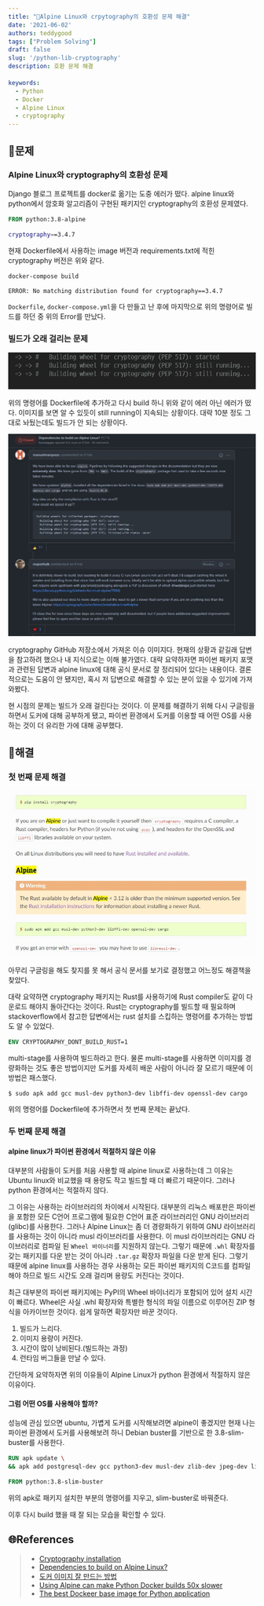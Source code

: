 ```yaml
---
title: "🚩Alpine Linux와 crpytography의 호환성 문제 해결"
date: '2021-06-02'
authors: teddygood
tags: ["Problem Solving"]
draft: false
slug: '/python-lib-cryptography'
description: 호환 문제 해결

keywords:
  - Python
  - Docker
  - Alpine Linux
  - cryptography
---
```


## 🤔문제

### Alpine Linux와 cryptography의 호환성 문제

Django 블로그 프로젝트를 docker로 옮기는 도중 에러가 떴다. alpine linux와 python에서 암호화 알고리즘이 구현된 패키지인 cryptography의 호환성 문제였다. 

```Dockerfile
FROM python:3.8-alpine
```

```bash
cryptography==3.4.7
```

현재 Dockerfile에서 사용하는 image 버전과 requirements.txt에 적힌 cryptography 버전은 위와 같다.

```bash
docker-compose build
```

```
ERROR: No matching distribution found for cryptography==3.4.7
```

`Dockerfile`, `docker-compose.yml`을 다 만들고 난 후에 마지막으로 위의 명령어로 빌드를 하던 중 위의 Error를 만났다. 

### 빌드가 오래 걸리는 문제

![더 상세한 details](crypto-building-error.jpg)

위의 명령어를 Dockerfile에 추가하고 다시 build 하니 위와 같이 에러 아닌 에러가 떴다. 이미지를 보면 알 수 있듯이 still running이 지속되는 상황이다. 대략 10분 정도 그대로 놔뒀는데도 빌드가 안 되는 상황이다.

![더 상세한 details](alpine-linux-build-issue.jpg)

cryptography GitHub 저장소에서 가져온 이슈 이미지다. 현재의 상황과 같길래 답변을 참고하려 했으나 내 지식으로는 이해 불가였다. 대략 요약하자면 파이썬 패키지 포맷과 관련된 답변과 alpine linux에 대해 공식 문서로 잘 정리되어 있다는 내용이다. 결론적으로는 도움이 안 됐지만, 혹시 저 답변으로 해결할 수 있는 분이 있을 수 있기에 가져와봤다.

현 시점의 문제는 빌드가 오래 걸린다는 것이다. 이 문제를 해결하기 위해 다시 구글링을 하면서 도커에 대해 공부하게 됐고, 파이썬 환경에서 도커를 이용할 때 어떤 OS를 사용하는 것이 더 유리한 가에 대해 공부했다.

<!--truncate-->

## 🚩해결

### 첫 번째 문제 해결

![crypto-doc](cryptography-doc.jpg)

아무리 구글링을 해도 찾지를 못 해서 공식 문서를 보기로 결정했고 어느정도 해결책을 찾았다.

대략 요약하면 cryptography 패키지는 Rust를 사용하기에 Rust compiler도 같이 다운로드 해야지 돌아간다는 것이다. Rust는 cryptography를 빌드할 때 필요하며 stackoverflow에서 참고한 답변에서는 rust 설치를 스킵하는 명령어를 추가하는 방법도 알 수 있었다.

```Dockerfile
ENV CRYPTOGRAPHY_DONT_BUILD_RUST=1
```

multi-stage를 사용하여 빌드하라고 한다. 물론 multi-stage를 사용하면 이미지를 경량화하는 것도 좋은 방법이지만 도커를 자세히 배운 사람이 아니라 잘 모르기 때문에 이 방법은 패스했다. 

```shell
$ sudo apk add gcc musl-dev python3-dev libffi-dev openssl-dev cargo
```

위의 명령어를 Dockerfile에 추가하면서 첫 번째 문제는 끝났다.

### 두 번째 문제 해결

#### alpine linux가 파이썬 환경에서 적절하지 않은 이유

대부분의 사람들이 도커를 처음 사용할 때 alpine linux로 사용하는데 그 이유는 Ubuntu linux와 비교했을 때 용량도 작고 빌드할 때 더 빠르기 때문이다. 그러나 python 환경에서는 적절하지 않다.

그 이유는 사용하는 라이브러리의 차이에서 시작된다. 대부분의 리눅스 배포판은 파이썬을 포함한 모든 C언어 프로그램에 필요한 C언어 표준 라이브러리인 GNU 라이브러리(glibc)를 사용한다. 그러나 Alpine Linux는 좀 더 경량화하기 위하여 GNU 라이브러리를 사용하는 것이 아니라 musl 라이브러리를 사용한다. 이 musl 라이브러리는 GNU 라이브러리로 컴파일 된 `Wheel 바이너리`를 지원하지 않는다. 그렇기 때문에 `.whl` 확장자를 갖는 패키지를 다운 받는 것이 아니라 `.tar.gz` 확장자 파일을 다운 받게 된다. 그렇기 때문에 alpine linux를 사용하는 경우 사용하는 모든 파이썬 패키지의 C코드를 컴파일 해야 하므로 빌드 시간도 오래 걸리며 용량도 커진다는 것이다. 

최근 대부분의 파이썬 패키지에는 PyPI의 Wheel 바이너리가 포함되어 있어 설치 시간이 빠르다. Wheel은 사실 .whl 확장자와 특별한 형식의 파일 이름으로 이루어진 ZIP 형식을 아카이브한 것이다. 쉽게 말하면 확장자만 바꾼 것이다.

1. 빌드가 느리다.
2. 이미지 용량이 커진다.
3. 시간이 많이 낭비된다.(빌드하는 과정)
4. 런타임 버그들을 만날 수 있다.

간단하게 요약하자면 위의 이유들이 Alpine Linux가 python 환경에서 적절하지 않은 이유이다.

#### 그럼 어떤 OS를 사용해야 할까?

성능에 관심 있으면 ubuntu, 가볍게 도커를 시작해보려면 alpine이 좋겠지만 현재 나는 파이썬 환경에서 도커를 사용해보려 하니 Debian buster를 기반으로 한 3.8-slim-buster를 사용한다.

```Dockerfile
RUN apk update \
&& apk add postgresql-dev gcc python3-dev musl-dev zlib-dev jpeg-dev libffi-dev openssl-dev cargo
```

```Dockerfile
FROM python:3.8-slim-buster
```

위의 apk로 패키지 설치한 부분의 명령어를 지우고, slim-buster로 바꿔준다.

이후 다시 build 했을 때 잘 되는 모습을 확인할 수 있다.

## 🌐References

>- [Cryptography installation](https://cryptography.io/en/latest/installation/)
>- [Dependencies to build on Alpine Linux?](https://github.com/pyca/cryptography/issues/5776)
>- [도커 이미지 잘 만드는 방법](https://jonnung.dev/docker/2020/04/08/optimizing-docker-images/)
>- [Using Alpine can make Python Docker builds 50x slower](https://pythonspeed.com/articles/alpine-docker-python/)
>- [The best Dockeer base image for Python application](https://pythonspeed.com/articles/base-image-python-docker-images/)
